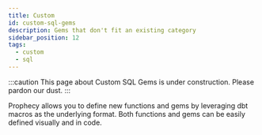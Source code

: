 ```yaml
---
title: Custom
id: custom-sql-gems
description: Gems that don't fit an existing category
sidebar_position: 12
tags:
  - custom
  - sql
---
```


:::caution
This page about Custom SQL Gems is under construction. Please pardon our dust.
:::

Prophecy allows you to define new functions and gems by leveraging dbt macros as the underlying format. Both functions and gems can be easily defined visually and in code.
